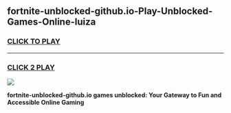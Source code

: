 
## fortnite-unblocked-github.io-Play-Unblocked-Games-Online-luiza
<h3>
<a href="https://premium76.site?title=fortnite-unblocked-github.io&ref=25A">CLICK TO PLAY</a></h3>
<hr>

<h3>
<a href="https://premium76.site?title=fortnite-unblocked-github.io&ref=25A">CLICK 2 PLAY</a>
  
</h3>

<a href="https://premium76.site?title=fortnite-unblocked-github.io&ref=25A"><img src="https://clearcache.store/games.png"></a>


**fortnite-unblocked-github.io games unblocked: Your Gateway to Fun and Accessible Online Gaming**
